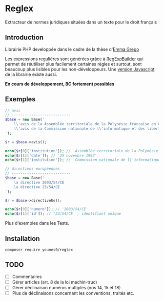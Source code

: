 # Reglex

Extracteur de normes juridiques situées dans un texte pour le droit français

## Introduction

Librairie PHP developpée dans le cadre de la thèse d'[Emma Grego](mailto:grego.emma@yahoo.fr)

Les expressions regulières sont générées grâce à [RegExpBuilder](https://github.com/gherkins/regexpbuilderphp) qui permet de réutiliser plus facilement certaines règles et surtout, sont beaucoup plus lisibles pour les non-développeurs. Une [version Javascript](https://github.com/thebinarysearchtree/regexpbuilderjs) de la librairie existe aussi.

**En cours de développement, BC fortement possibles**

## Exemples

```php
// avis
// ---------------------------
$base = new Base('
    l\'avis de la Assemblée territoriale de la Polynésie française en date du 25 novembre 1993 
    l\'avis de la Commission nationale de l\'informatique et des libertés inséré au Journal officiel de la République française 
');

$r = $base->avis();

echo($r[0]['institution']); // 'Assemblée territoriale de la Polynésie française'
echo($r[1]['date']); // '25 novembre 1993'
echo($r[1]['institution']); // 'Commission nationale de l\'informatique et des libertés);

// directives européennes
// ---------------------------
$base = new Base('
    la directive 2003/54/CE 
    la directive 23/54/CE 
');

$r = $base->directiveUe();

echo($r[0]['numero']); // '2003/54/CE'
echo($r[1]['id']); // '23/54/CE' , identifiant unique
```

Plus d'exemples dans les Tests.

## Installation

`composer require younes0/reglex`

## TODO

- [ ] Commentaires
- [ ] Gérer articles (art. 8 de la loi machin-truc)
- [ ] Gérer déclinaison numéros multiples (nos 14, 15 et 18)
- [ ] Plus de déclinaisons concernant les conventions, traités etc.
